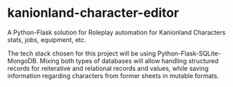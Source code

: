 # kanionland-character-editor
A Python-Flask solution for Roleplay automation for Kanionland Characters stats, jobs, equipment, etc.

The tech stack chosen for this project will be using Python-Flask-SQLite-MongoDB. Mixing both types of databases will allow handling structured records for reiterative and relational records and values, while saving information regarding characters from former sheets in mutable formats.

